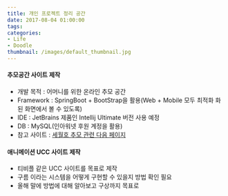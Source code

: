 ```yaml
---
title: 개인 프로젝트 정리 공간
date: 2017-08-04 01:00:00
tags:
categories:
- Life
- Doodle
thumbnail: /images/default_thumbnail.jpg
---
```

#### 추모공간 사이트 제작
- 개발 목적 : 어머니를 위한 온라인 추모 공간
- Framework : SpringBoot + BootStrap을 활용(Web + Mobile 모두 최적화 화된 화면에서 볼 수 있도록)
- IDE : JetBrains 제품인 Intellij Ultimate 버전 사용 예정
- DB : MySQL(인아워넷 후원 계정을 활용)  
- 참고 사이트 : [세월호 추모 관련 다음 페이지](http://media.daum.net/sewolferry/memorial/)

#### 애니메이션 UCC 사이트 제작  
- 티비플 같은 UCC 사이트를 목표로 제작  
- 구름 이라는 시스템을 어떻게 구현할 수 있을지 방법 확인 필요  
- 올해 말에 방법에 대해 알아보고 구상까지 목표로  
